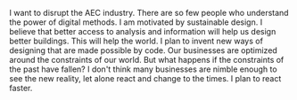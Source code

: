 I want to disrupt the AEC industry. There are so few people who understand the power of digital methods.
I am motivated by sustainable design. I believe that better access to analysis and information will help us design better buildings. This will help the world. I plan to invent new ways of designing that are made possible by code.
Our businesses are optimized around the constraints of our world. But what happens if the constraints of the past have fallen? I don't think many businesses are nimble enough to see the new reality, let alone react and change to the times. I plan to react faster.
